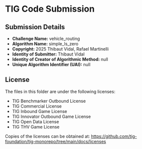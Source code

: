 # TIG Code Submission

## Submission Details

* **Challenge Name:** vehicle_routing
* **Algorithm Name:** simple_ls_zero
* **Copyright:** 2025 Thibaut Vidal, Rafael Martinelli
* **Identity of Submitter:** Thibaut Vidal
* **Identity of Creator of Algorithmic Method:** null
* **Unique Algorithm Identifier (UAI):** null

## License

The files in this folder are under the following licenses:
* TIG Benchmarker Outbound License
* TIG Commercial License
* TIG Inbound Game License
* TIG Innovator Outbound Game License
* TIG Open Data License
* TIG THV Game License

Copies of the licenses can be obtained at:
https://github.com/tig-foundation/tig-monorepo/tree/main/docs/licenses